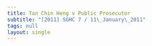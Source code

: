 ```yaml
---
title: Tan Chin Heng v Public Prosecutor
subtitle: "[2011] SGHC 7 / 11\_January\_2011"
tags: null
layout: single
---
```



